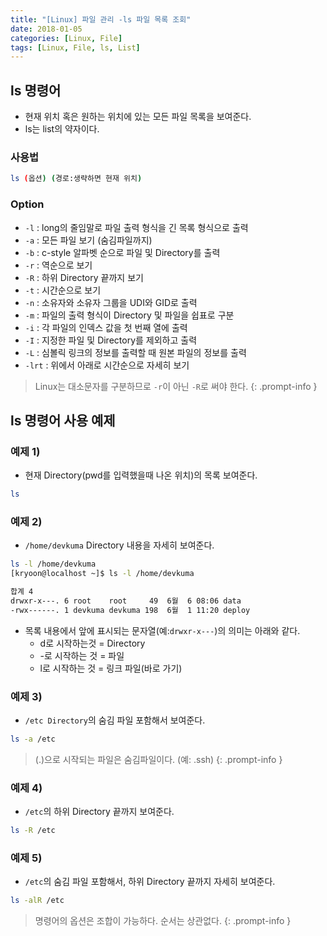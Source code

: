 ```yaml
---
title: "[Linux] 파일 관리 -ls 파일 목록 조회"
date: 2018-01-05
categories: [Linux, File]
tags: [Linux, File, ls, List]
---
```


## ls 명령어

- 현재 위치 혹은 원하는 위치에 있는 모든 파일 목록을 보여준다.
- ls는 list의 약자이다.

### 사용법

```bash
ls (옵션) (경로:생략하면 현재 위치)
```

### Option

- `-l` : long의 줄임말로 파일 출력 형식을 긴 목록 형식으로 출력
- `-a` : 모든 파일 보기 (숨김파일까지)
- `-b` : c-style 알파벳 순으로 파일 및 Directory를 출력
- `-r` : 역순으로 보기
- `-R` : 하위 Directory 끝까지 보기
- `-t` : 시간순으로 보기
- `-n` : 소유자와 소유자 그룹을 UDI와 GID로 출력
- `-m` : 파일의 출력 형식이 Directory 및 파일을 쉽표로 구분
- `-i` : 각 파일의 인덱스 값을 첫 번째 열에 출력
- `-I` : 지정한 파일 및 Directory를 제외하고 출력
- `-L` : 심볼릭 링크의 정보를 출력할 때 원본 파일의 정보를 출력
- `-lrt` : 위에서 아래로 시간순으로 자세히 보기

> Linux는 대소문자를 구분하므로 `-r`이 아닌 `-R`로 써야 한다.
{: .prompt-info }

## ls 명령어 사용 예제
### 예제 1)

- 현재 Directory(pwd를 입력했을때 나온 위치)의 목록 보여준다.

```bash
ls
```

### 예제 2)

- `/home/devkuma` Directory 내용을 자세히 보여준다.

```bash
ls -l /home/devkuma
[kryoon@localhost ~]$ ls -l /home/devkuma

합계 4
drwxr-x---. 6 root    root     49  6월  6 08:06 data
-rwx------. 1 devkuma devkuma 198  6월  1 11:20 deploy
```

- 목록 내용에서 앞에 표시되는 문자열(예:`drwxr-x---`)의 의미는 아래와 같다.
  - d로 시작하는것 = Directory
  - -로 시작하는 것 = 파일
  - l로 시작하는 것 = 링크 파일(바로 가기)

### 예제 3)
- `/etc Directory`의 숨김 파일 포함해서 보여준다.

```bash
ls -a /etc
```

> (.)으로 시작되는 파일은 숨김파일이다. (예: .ssh)
{: .prompt-info }

### 예제 4)

- `/etc`의 하위 Directory 끝까지 보여준다.

```bash
ls -R /etc
```

### 예제 5)

- `/etc`의 숨김 파일 포함해서, 하위 Directory 끝까지 자세히 보여준다.

```bash
ls -alR /etc
```

> 명령어의 옵션은 조합이 가능하다. 순서는 상관없다.
{: .prompt-info }